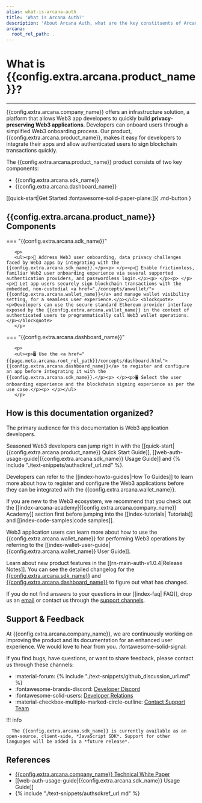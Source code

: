 ```yaml
---
alias: what-is-arcana-auth
title: 'What is Arcana Auth?'
description: 'About Arcana Auth, what are the key constituents of Arcana Auth and how is it documented? How is the Arcana Auth documentation organized?'
arcana:
  root_rel_path: .
---
```


# What is {{config.extra.arcana.product_name}}?

[{{config.extra.arcana.company_name}} Technical White Paper]: https://www.notion.so/Arcana-Technical-Docs-a1d7fd0d2970452586c693e4fee14d08

---

{{config.extra.arcana.company_name}} offers an infrastructure solution, a platform that allows Web3 app developers to quickly build **privacy-preserving Web3 applications**. Developers can onboard users through a simplified Web3 onboarding process. Our product, {{config.extra.arcana.product_name}}, makes it easy for developers to integrate their apps and allow authenticated users to sign blockchain transactions quickly.

The {{config.extra.arcana.product_name}} product consists of two key components:

* {{config.extra.arcana.sdk_name}}
* {{config.extra.arcana.dashboard_name}}


[[quick-start|Get Started :fontawesome-solid-paper-plane:]]{ .md-button }

## {{config.extra.arcana.product_name}} Components

=== "{{config.extra.arcana.sdk_name}}"

       <p>
       <ul><p>🔐 Address Web3 user onboarding, data privacy challenges faced by Web3 apps by integrating with the {{config.extra.arcana.sdk_name}}.</p><p> </p><p>🔐 Enable frictionless, familiar Web2 user onboarding experience via several supported authentication providers, and passwordless login.</p><p> </p><p> </p><p>🔐 Let app users securely sign blockchain transactions with the embedded, non-custodial <a href="./concepts/anwallet/">{{config.extra.arcana.wallet_name}}</a> and manage wallet visibility setting, for a seamless user experience.</p></ul> <blockquote><p>Developers can use the secure standard Ethereum provider interface exposed by the {{config.extra.arcana.wallet_name}} in the context of authenticated users to programmatically call Web3 wallet operations.</p></blockquote>
       </p>

=== "{{config.extra.arcana.dashboard_name}}"

       <p>
       <ul><p>🖥️ Use the <a href="{{page.meta.arcana.root_rel_path}}/concepts/dashboard.html">{{config.extra.arcana.dashboard_name}}</a> to register and configure an app before integrating it with the {{config.extra.arcana.sdk_name}}.</p><p> </p><p>🖥️ Select the user onboarding experience and the blockchain signing experience as per the use case.</p><p> </p></ul>
       </p>

## How is this documentation organized?

The primary audience for this documentation is Web3 application developers.

Seasoned Web3 developers can jump right in with the [[quick-start|{{config.extra.arcana.product_name}} Quick Start Guide]], [[web-auth-usage-guide|{{config.extra.arcana.sdk_name}} Usage Guide]] and {% include "./text-snippets/authsdkref_url.md" %}.

Developers can refer to the [[index-howto-guides|How To Guides]] to learn more about how to register and configure the Web3 applications before they can be integrated with the {{config.extra.arcana.wallet_name}}.

If you are new to the Web3 ecosystem, we recommend that you check out the [[index-arcana-academy|{{config.extra.arcana.company_name}} Academy]] section first before jumping into the [[index-tutorials| Tutorials]] and [[index-code-samples|code samples]]. 

Web3 application users can learn more about how to use the {{config.extra.arcana.wallet_name}} for performing Web3 operations by referring to the [[index-wallet-user-guide|{{config.extra.arcana.wallet_name}} User Guide]].

Learn about new product features in the [[rn-main-auth-v1.0.4|Release Notes]]. You can see the detailed changelog for the [{{config.extra.arcana.sdk_name}}](https://github.com/arcana-network/auth/compare/v{{config.extra.arcana.previous_version}}...v{{config.extra.arcana.latest_version}}) and [{{config.extra.arcana.dashboard_name}}](https://github.com/arcana-network/developer-dashboard/compare/v{{config.extra.arcana.previous_version_dashboard}}...v{{config.extra.arcana.latest_version_dashboard}}) to figure out what has changed.

If you do not find answers to your questions in our [[index-faq| FAQ]], drop us an [email](mailto://support@arcana.network) or contact us through the [support channels](#support--feedback).

## Support & Feedback

At {{config.extra.arcana.company_name}}, we are continuously working on improving the product and its documentation for an enhanced user experience. We would love to hear from you. :fontawesome-solid-signal:

If you find bugs, have questions, or want to share feedback, please contact us through these channels:

- :material-forum: {% include "./text-snippets/github_discussion_url.md" %}
- :fontawesome-brands-discord: [Developer Discord](https://discord.gg/6g7fQvEpdy)
- :fontawesome-solid-users: [Developer Relations](mailto:devrel@arcana.network)
- :material-checkbox-multiple-marked-circle-outline: [Contact Support Team](mailto:support@arcana.network)

!!! info

      The {{config.extra.arcana.sdk_name}} is currently available as an open-source, client-side, *JavaScript SDK*. Support for other languages will be added in a *future release*.

## References

* [{{config.extra.arcana.company_name}} Technical White Paper]
* [[web-auth-usage-guide|{{config.extra.arcana.sdk_name}} Usage Guide]]
* {% include "./text-snippets/authsdkref_url.md" %}